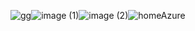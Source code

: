 ![gg](https://docs-api-qa.cloudlabs.ai/repos/raw.githubusercontent.com/DeepaliDhomne/Sample_JsonFile/main/foldertitle/images/signature-deepali_page-0001.jpg?token=8b2t1Sg45N8JBe8QNwBlyhJq)![image (1)](https://docs-api-qa.cloudlabs.ai/repos/raw.githubusercontent.com/DeepaliDhomne/Sample_JsonFile/main/foldertitle/images/image-(1).png)![image (2)](https://docs-api-qa.cloudlabs.ai/repos/raw.githubusercontent.com/DeepaliDhomne/Sample_JsonFile/main/foldertitle/images/image-(2).png)![homeAzure](https://docs-api-qa.cloudlabs.ai/repos/raw.githubusercontent.com/DeepaliDhomne/Sample_JsonFile/main/foldertitle/images/homeAzure.png)